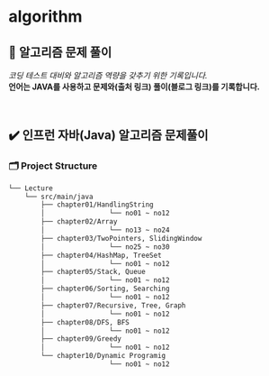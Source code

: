 # algorithm
## 🧠 알고리즘 문제 풀이
_코딩 테스트 대비와 알고리즘 역량을 갖추기 위한 기록입니다._  
**언어는 JAVA를 사용하고 문제와(출처 링크) 풀이(블로그 링크)를 기록합니다.**

<br>

## ✔️ 인프런 자바(Java) 알고리즘 문제풀이

### 🗂️ Project Structure
```bash
└── Lecture
    └── src/main/java
        ├── chapter01/HandlingString
        │                └── no01 ~ no12
        ├── chapter02/Array
        │                └── no13 ~ no24
        ├── chapter03/TwoPointers, SlidingWindow
        │                └── no25 ~ no30
        ├── chapter04/HashMap, TreeSet
        │                └── no01 ~ no12
        ├── chapter05/Stack, Queue
        │                └── no01 ~ no12
        ├── chapter06/Sorting, Searching
        │                └── no01 ~ no12
        ├── chapter07/Recursive, Tree, Graph
        │                └── no01 ~ no12
        ├── chapter08/DFS, BFS
        │                └── no01 ~ no12
        ├── chapter09/Greedy
        │                └── no01 ~ no12
        └── chapter10/Dynamic Programig
                         └── no01 ~ no12
```
